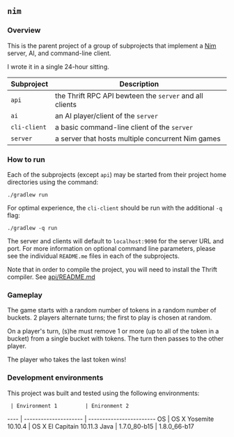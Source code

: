 ## `nim`

### Overview

This is the parent project of a group of subprojects that implement a [Nim](https://en.wikipedia.org/wiki/Nim) server, AI, and command-line client.

I wrote it in a single 24-hour sitting.

Subproject | Description
---------- | -----------
`api` | the Thrift RPC API bewteen the `server` and all clients
`ai` | an AI player/client of the `server`
`cli-client` | a basic command-line client of the `server`
`server` | a server that hosts multiple concurrent Nim games


### How to run

Each of the subprojects (except `api`) may be started from their project home directories 
using the command:

```
./gradlew run
```

For optimal experience, the `cli-client` should be run with the additional `-q` flag:

```
./gradlew -q run
```

The server and clients will default to `localhost:9090` for the server URL and port.  For more 
information on optional command line parameters, please see the individual `README.me` files
in each of the subprojects.

Note that in order to compile the project, you will need to install the
Thrift compiler.  See [api/README.md](api/README.md)

### Gameplay

The game starts with a random number of tokens in a random number of buckets.
2 players alternate turns; the first to play is chosen at random.

On a player's turn, (s)he must remove 1 or more (up to all of the token in a
bucket) from a single bucket with tokens.  The turn then passes to the other
player.

The player who takes the last token wins!


### Development environments

This project was built and tested using the following environments:

     | Environment 1         | Enironment 2
---- | --------------------- | ------------------------
OS   | OS X Yosemite 10.10.4 | OS X El Capitain 10.11.3
Java | 1.7.0_80-b15          | 1.8.0_66-b17

